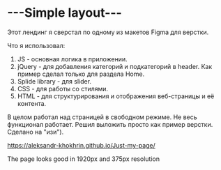 # ---Simple layout---

Этот лендинг я сверстал по одному из макетов Figma для верстки.

Что я использовал: 
1. JS - основная логика в приложении.
2. jQuery - для добавления категорий и подкатегорий в header. Как пример сделал только для раздела Home.
3. Splide library - для slider.
4. CSS - для работы со стилями.
5. HTML - для структурирования и отображения веб-страницы и её контента.

В целом работал над страницей в свободном режиме. Не весь функционал работает. Решил выложить просто как пример верстки. Сделано на "изи").

https://aleksandr-khokhrin.github.io/Just-my-page/

The page looks good in 1920px and 375px resolution
